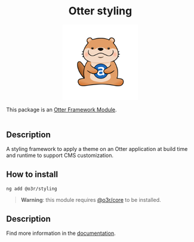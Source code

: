 <h1 align="center">Otter styling</h1>
<p align="center">
  <img src="../../../.attachments/otter.png" alt="Super cute Otter!" width="40%"/>
</p>

This package is an [Otter Framework Module](https://github.com/AmadeusITGroup/otter/tree/main/docs/core/MODULE.md).
<br />
<br />

## Description

A styling framework to apply a theme on an Otter application at build time and runtime to support CMS customization.

## How to install

```shell
ng add @o3r/styling
```

> **Warning**: this module requires [@o3r/core](https://www.npmjs.com/package/@o3r/core) to be installed.

## Description

Find more information in the [documentation](https://github.com/AmadeusITGroup/otter/tree/main/docs/styling).
